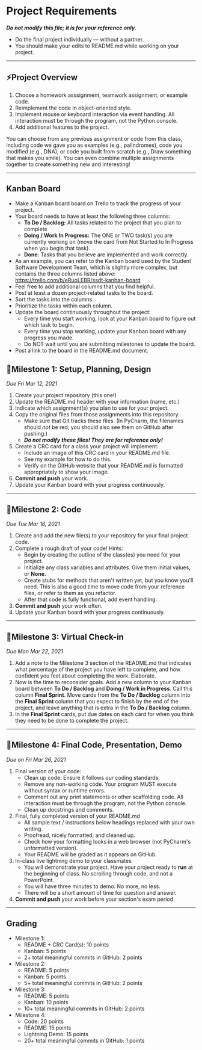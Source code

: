 # Project Requirements
**_Do not modify this file; it is for your reference only._** 
- Do the final project individually –– without a partner.
- You should make your edits to README.md while working on your project.

---

## ⚡️Project Overview

1. Choose a homework asssignment, teamwork assignment, or example code.
2. Reimplement the code in object-oriented style.
3. Implement mouse or keyboard interaction via event handling. All interaction must be through the program, not the Python console.
4. Add additional features to the project.

You can choose from any previous assignment or code from this class, 
including code we gave you as examples (e.g., palindromes), 
code you modified (e.g., DNA), or code you built from scratch 
(e.g., Draw something that makes you smile). You can even combine multiple
assignments together to create something new and interesting!

---

## Kanban Board
- Make a Kanban board board on Trello to track the progress of your project.
- Your board needs to have at least the following three columns:
    - **To Do / Backlog:** All tasks related to the project that you plan to complete
    - **Doing / Work In Progress:** The ONE or TWO task(s) you are currently working on (move the card from Not Started to In Progress when you begin that task).
    - **Done**: Tasks that you believe are implemented and work correctly.
- As an example, you can refer to the Kanban board used by the Student Software Development Team, which is slightly more complex, but contains the three columns listed above: https://trello.com/b/eRuoLEBR/ssdt-kanban-board
- Feel free to add additional columns that you find helpful.
- Post at least a dozen project-related tasks to the board.
- Sort the tasks into the columns.
- Prioritize the tasks within each column.
- Update the board continuously throughout the project: 
    - Every time you start working, look at your Kanban board to figure out which task to begin. 
    - Every time you stop working, update your Kanban board with any progress you made. 
    - Do NOT wait until you are submitting milestones to update the board. 
- Post a link to the board in the README.md document.

## 📌Milestone 1: Setup, Planning, Design
*Due Fri Mar 12, 2021*

1. Create your project repository (this one!) 
2. Update the README.md header with your information (name, etc.)
3. Indicate which assignment(s) you plan to use for your project.
4. Copy the original files from those assignments into this repository.
    - Make sure that Git tracks these files. (In PyCharm, the filenames should *not* be red; you should also see them on GitHub after pushing.)
    - _**Do not modify these files! They are for reference only!**_
5. Create a CRC card for a class your project will implement:
    - Include an image of this CRC card in your README.md file.
    - See my example for how to do this.
    - Verify on the GitHub website that your README.md is formatted appropriately to show your image.
6. **Commit and push** your work.
7. Update your Kanban board with your progress continuously.


---

## 📌Milestone 2: Code
*Due Tue Mar 16, 2021*

1. Create and add the new file(s) to your repository for your final project code.
2. Complete a rough draft of your code! Hints:
    - Begin by creating the outline of the class(es) you need for your project.
    - Initialize any class variables and attributes. Give them initial values, or **None**.
    - Create stubs for methods that aren't written yet, but you know you'll need. This is also a good time to move code from your reference files, or refer to them as you refactor.
    - After that code is fully functional, add event handling.
3. **Commit and push** your work often.
4. Update your Kanban board with your progress continuously.

---

## 📌Milestone 3: Virtual Check-in
*Due Mon Mar 22, 2021*

1. Add a note to the Milestone 3 section of the README.md that indicates what percentage of the project you have left to complete, and how confident you feel about completing the work. Elaborate.
2. Now is the time to reconsider goals. Add a new column to your Kanban board between **To Do / Backlog** and **Doing / Work in Progress**. Call this column **Final Sprint**. Move cards from the **To Do / Backlog** column into the **Final Sprint** column that you expect to finish by the end of the project, and leave anything that is extra in the **To Do / Backlog** column. 
3. In the **Final Sprint** cards, put due dates on each card for when you think they need to be done to complete the project. 

---

## 📌Milestone 4: Final Code, Presentation, Demo
*Due on Fri Mar 26, 2021*

1. Final version of your code:
    - Clean up code. Ensure it follows our coding standards.
    - Remove any non-working code. Your program MUST execute without syntax or runtime errors.
    - Comment out any print statements or other scaffolding code. All interaction must be through the program, not the Python console.
    - Clean up docstrings and comments.
2. Final, fully completed version of your README.md
    - All sample text / instructions below headings replaced with your own writing.
    - Proofread, nicely formatted, and cleaned up.
    - Check how your formatting looks in a web browser (not PyCharm's unformatted version).
    - Your README will be graded as it appears on GitHub.
3. In-class live lightning demo to your classmates
    - You will demonstrate your project. Have your project ready to **run** at the beginning of class. No scrolling through code, and not a PowerPoint.
    - You will have three minutes to demo. No more, no less.
    - There will be a short amount of time for question and answer.
4. **Commit and push** your work before your section's exam period.

---
## Grading
- Milestone 1:
  - README + CRC Card(s): 10 points
  - Kanban: 5 points
  - 2+ total meaningful commits in GitHub: 2 points
- Milestone 2: 
  - README: 5 points
  - Kanban: 5 points
  - 5+ total meaningful commits in GitHub: 2 points
- Milestone 3: 
  - README: 5 points
  - Kanban: 10 points
  - 10+ total meaningful commits in GitHub: 2 points
- Milestone 4:
  - Code: 20 points
  - README: 15 points
  - Lightning Demo: 15 points 
  - 20+ total meaningful commits in GitHub: 1 points
